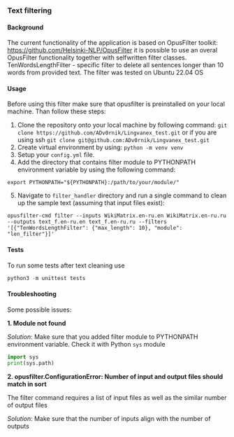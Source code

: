 ### Text filtering

#### Background 
The current functionality of the application is based on OpusFilter toolkit: https://github.com/Helsinki-NLP/OpusFilter 
it is possible to use an overal OpusFilter functionality together with selfwritten filter classes. 
TenWordsLengthFilter - specific filter to delete all sentences longer than 10 words from provided text. The filter was tested on Ubuntu 22.04 OS

#### Usage
Before using this filter make sure that opusfilter is preinstalled on your local machine. Than follow these steps:
1. Clone the repository onto your local machine by following command:
`git clone https://github.com/ADv0rnik/Lingvanex_test.git`
or if you are using ssh
`git clone git@github.com:ADv0rnik/Lingvanex_test.git`
2. Create virtual environment by using:
`python -m venv venv`
3. Setup your `config.yml` file.
4. Add the directory that contains filter module to PYTHONPATH environment variable by using the following command:
```commandline
export PYTHONPATH="${PYTHONPATH}:/path/to/your/module/"
```
5. Navigate to `filter_handler` directory and run a single command to clean up the sample text (assuming that input files exist):
```commandline
opusfilter-cmd filter --inputs WikiMatrix.en-ru.en WikiMatrix.en-ru.ru --outputs text_f.en-ru.en text_f.en-ru.ru --filters '[{"TenWordsLengthFilter": {"max_length": 10}, "module": "len_filter"}]'
```

#### Tests
To run some tests after text cleaning use
```python
python3 -m unittest tests
```

#### Troubleshooting
Some possible issues:

**1. Module not found**

*Solution*: Make sure that you added filter module to PYTHONPATH environment variable. Check it with Python `sys` module

```python
import sys
print(sys.path)
```

**2. opusfilter.ConfigurationError: Number of input and output files should match in sort**

The filter command requires a list of input files as well as the similar number of output files

*Solution*: Make sure that the number of inputs align with the number of outputs
